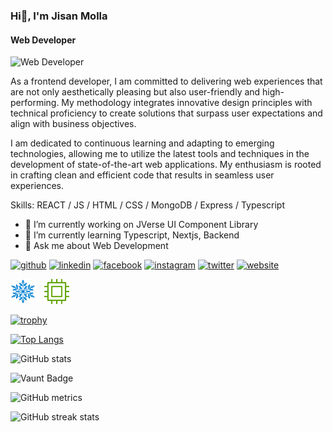 ### Hi👋, I'm Jisan Molla
#### Web Developer
![Web Developer](https://i.ibb.co.com/GfQkHYHx/Black-Geometric-Marketing-Expert-Linked-In-Banner.png)

As a frontend developer, I am committed to delivering web experiences that are not only aesthetically pleasing but also user-friendly and high-performing. My methodology integrates innovative design principles with technical proficiency to create solutions that surpass user expectations and align with business objectives.

I am dedicated to continuous learning and adapting to emerging technologies, allowing me to utilize the latest tools and techniques in the development of state-of-the-art web applications. My enthusiasm is rooted in crafting clean and efficient code that results in seamless user experiences.

Skills: REACT / JS / HTML / CSS / MongoDB / Express / Typescript

- 🔭 I’m currently working on JVerse UI Component Library 
- 🌱 I’m currently learning Typescript, Nextjs, Backend 
- 💬 Ask me about Web Development 


[<img src='https://cdn.jsdelivr.net/npm/simple-icons@3.0.1/icons/github.svg' alt='github' height='40'>](https://github.com/jisanahamed09205)  [<img src='https://cdn.jsdelivr.net/npm/simple-icons@3.0.1/icons/linkedin.svg' alt='linkedin' height='40'>](https://www.linkedin.com/in/jisanmolla-dev/)  [<img src='https://cdn.jsdelivr.net/npm/simple-icons@3.0.1/icons/facebook.svg' alt='facebook' height='40'>](https://www.facebook.com/jisan09205)  [<img src='https://cdn.jsdelivr.net/npm/simple-icons@3.0.1/icons/instagram.svg' alt='instagram' height='40'>](https://www.instagram.com/jisan09205/)  [<img src='https://cdn.jsdelivr.net/npm/simple-icons@3.0.1/icons/twitter.svg' alt='twitter' height='40'>](https://twitter.com/jisan09205)  [<img src='https://cdn.jsdelivr.net/npm/simple-icons@3.0.1/icons/icloud.svg' alt='website' height='40'>](https://jisanmolla-dev.vercel.app)  

<a href='https://archiveprogram.github.com/'><img src='https://raw.githubusercontent.com/acervenky/animated-github-badges/master/assets/acbadge.gif' width='40' height='40'></a> <a href='https://docs.github.com/en/developers'><img src='https://raw.githubusercontent.com/acervenky/animated-github-badges/master/assets/devbadge.gif' width='40' height='40'></a> 

[![trophy](https://github-profile-trophy.vercel.app/?username=jisanahamed09205)](https://github.com/ryo-ma/github-profile-trophy)

[![Top Langs](https://github-readme-stats.vercel.app/api/top-langs/?username=jisanahamed09205)](https://github.com/anuraghazra/github-readme-stats)

![GitHub stats](https://github-readme-stats.vercel.app/api?username=jisanahamed09205&show_icons=true)  

![Vaunt Badge](https://api.vaunt.dev/v1/github/entities/jisanahamed09205/contributions?format=svg&private=false)  

![GitHub metrics](https://metrics.lecoq.io/jisanahamed09205)  

![GitHub streak stats](https://streak-stats.demolab.com/?user=jisanahamed09205)  

